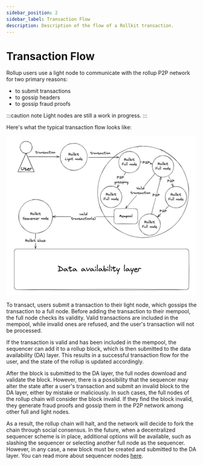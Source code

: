 ```yaml
---
sidebar_position: 2
sidebar_label: Transaction Flow
description: Description of the flow of a Rollkit transaction.
---
```


# Transaction Flow

Rollup users use a light node to communicate with the rollup P2P network for two primary reasons:

- to submit transactions
- to gossip headers
- to gossip fraud proofs

:::caution note
Light nodes are still a work in progress.
:::

Here's what the typical transaction flow looks like:

![tx-flow](../static/img/t-flow/transaction-flow.png)

To transact, users submit a transaction to their light node, which gossips the transaction to a full node. Before adding the transaction to their mempool, the full node checks its validity. Valid transactions are included in the mempool, while invalid ones are refused, and the user's transaction will not be processed.

If the transaction is valid and has been included in the mempool, the sequencer can add it to a rollup block, which is then submitted to the data availability (DA) layer. This results in a successful transaction flow for the user, and the state of the rollup is updated accordingly.

After the block is submitted to the DA layer, the full nodes download and validate the block.
However, there is a possibility that the sequencer may alter the state after a user's transaction and submit an invalid block to the DA layer, either by mistake or maliciously. In such cases, the full nodes of the rollup chain will consider the block invalid. If they find the block invalid, they generate fraud proofs and gossip them in the P2P network among other full and light nodes.

As a result, the rollup chain will halt, and the network will decide to fork the chain through social consensus. In the future, when a decentralized sequencer scheme is in place, additional options will be available, such as slashing the sequencer or selecting another full node as the sequencer. However, in any case, a new block must be created and submitted to the DA layer. You can read more about sequencer nodes [here](./rollkit-stack.md#sequencer-node).
